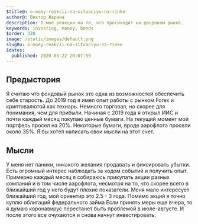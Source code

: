 ```yaml
---
$title@: o-moey-reakcii-na-situaciyu-na-rinke
author@: Виктор Жарина
description: О мое реакции на то, что просиходит на фондовом рынке.
keywords: investing, money, bonds
$order: 320
image: /static/images/default.png
slugRu: o-moey-reakcii-na-situaciyu-na-rinke
$dates:
  published: 2020-03-22 20:07:59
---
```



## Предыстория

Я считаю что фондовый рынок это одна из возможностей обеспечить себе старость. До 2019 год я имел опыт работы с рынком Forex и криптовалютой как технарь. Немного торговал, но скорее для понимания, чем для прибыли. Начиная с 2019 года я открыл ИИС и почти каждый месяц покупаю ценные бумаги. На текущий момент мой портфель просел на 20%. Некоторые бумаги, вроде аэрофлота просели около 35%. Я бы хотел написать свои мысли на этот счет.


## Мысли

У меня нет паники, никакого желания продавать и фиксировать убытки. Есть огромный интерес наблюдать за ходом событий и получить опыт. Примерно каждый месяц я собираюсь прикупать акции разных компаний и в том числе аэрофлота, несмотря на то, что скорее всего в ближайший год у него будут плохие показатели. Меня мало интересует ближайший год, мой ориентир это 2.5 - 3 года. Помимо акций я точно куплю облигаций федерального займа
Если принять меры еще вчера, то я думаю коронавирус перестанет быть проблемой в июле-августе. И после этого все очухаются и снова начнут инвестировать.

